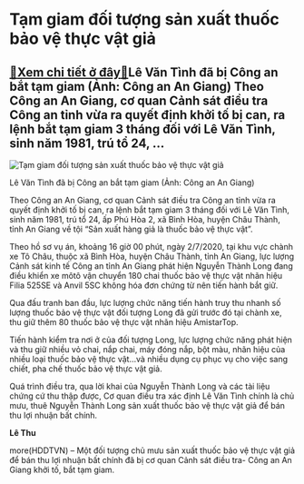 Tạm giam đối tượng sản xuất thuốc bảo vệ thực vật giả
=====================================================

[:gift:Xem chi tiết ở đây:gift:](https://hddtvn.com/tam-giam-doi-tuong-san-xuat-thuoc-bao-ve-thuc-vat-gia/)Lê Văn Tình đã bị Công an bắt tạm giam (Ảnh: Công an An Giang) Theo Công an An Giang, cơ quan Cảnh sát điều tra Công an tỉnh vừa ra quyết định khởi tố bị can, ra lệnh bắt tạm giam 3 tháng đối với Lê Văn Tình, sinh năm 1981, trú tổ 24, …
--------------------------------------------------------------------------------------------------------------------------------------------------------------------------------------------------------------------------------------------





![Tạm giam đối tượng sản xuất thuốc bảo vệ thực vật giả](https://hddtvn.com/wp-content/uploads/2021/01/4310_Khoi_to_dt_sx_thuoc_BVTV_gia.png "Tạm giam đối tượng sản xuất thuốc bảo vệ thực vật giả")


Lê Văn Tình đã bị Công an bắt tạm giam (Ảnh: Công an An Giang)



Theo Công an An Giang, cơ quan Cảnh sát điều tra Công an tỉnh vừa ra quyết định khởi tố bị can, ra lệnh bắt tạm giam 3 tháng đối với Lê Văn Tình, sinh năm 1981, trú tổ 24, ấp Phú Hòa 2, xã Bình Hòa, huyện Châu Thành, tỉnh An Giang về tội “Sản xuất hàng giả là thuốc bảo vệ thực vật”.


Theo hồ sơ vụ án, khoảng 16 giờ 00 phút, ngày 2/7/2020, tại khu vực chành xe Tô Châu, thuộc xã Bình Hòa, huyện Châu Thành, tỉnh An Giang, lực lượng Cảnh sát kinh tế Công an tỉnh An Giang phát hiện Nguyễn Thành Long đang điều khiển xe môtô vận chuyển 180 chai thuốc bảo vệ thực vật nhãn hiệu Filia 525SE và Anvil 5SC không hóa đơn chứng từ nên tiến hành bắt giữ.


Qua đấu tranh ban đầu, lực lượng chức năng tiến hành truy thu nhanh số lượng thuốc bảo vệ thực vật đối tượng Long đã gửi trước đó tại chành xe, thu giữ thêm 80 thuốc bảo vệ thực vật nhãn hiệu AmistarTop.


Tiến hành kiểm tra nơi ở của đối tượng Long, lực lượng chức năng phát hiện và thu giữ nhiều vỏ chai, nắp chai, máy đóng nắp, bột màu, nhãn hiệu của nhiều loại thuốc bảo vệ thực vật…và nhiều dụng cụ phục vụ cho việc sang chiết, pha chế thuốc bảo vệ thực vật giả.


Quá trình điều tra, qua lời khai của Nguyễn Thành Long và các tài liệu chứng cứ thu thập được, Cơ quan điều tra xác định Lê Văn Tình chính là chủ mưu, thuê Nguyễn Thành Long sản xuất thuốc bảo vệ thực vật giả để bán thu lợi nhuận bất chính.




**Lê Thu**



more(HDDTVN) – Một đối tượng chủ mưu sản xuất thuốc bảo vệ thực vật giả để bán thu lợi nhuận bất chính đã bị cơ quan Cảnh sát điều tra- Công an An Giang khởi tố, bắt tạm giam.

